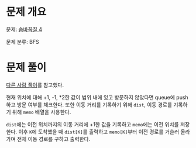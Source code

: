 # 문제 개요

문제: [숨바꼭질 4](https://www.acmicpc.net/problem/13913)

문제 분류: BFS

# 문제 풀이

[다른 사람 풀이](https://velog.io/@yoohoo030/%EB%B0%B1%EC%A4%8013913-%EC%88%A8%EB%B0%94%EA%BC%AD%EC%A7%88-4-C)를 참고했다.

현재 위치에 대해 +1, -1, \*2한 값이 범위 내에 있고 방문하지 않았다면 queue에 push하고 방문 여부를 체크한다. 또한 이동 거리를 기록하기 위해 `dist`, 이동 경로를 기록하기 위해 `memo` 배열을 사용한다.

`dist`에는 이전 위치까지의 이동 거리에 +1한 값을 기록하고 `memo`에는 이전 위치를 저장한다. 이후 `K`에 도착했을 때 `dist[K]`를 출력하고 `memo[K]`부터 이전 경로를 거슬러 올라가며 전체 이동 경로를 구하고 출력한다.
